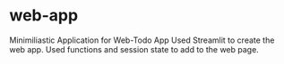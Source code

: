 # web-app
Minimiliastic Application for Web-Todo App
Used Streamlit to create the web app.
Used functions and session state to add to the web page.
